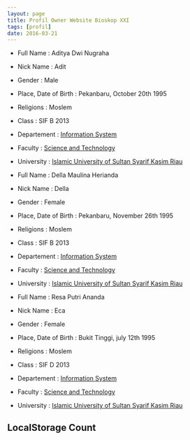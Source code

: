 ```yaml
---
layout: page
title: Profil Owner Website Bioskop XXI
tags: [profil]
date: 2016-03-21
---
```


* Full Name             : Aditya Dwi Nugraha
* Nick Name             : Adit
* Gender                : Male
* Place, Date of Birth  : Pekanbaru, October 20th 1995
* Religions             : Moslem
* Class                 : SIF B 2013
* Departement           : [Information System](http://sif.uin-suska.ac.id/)<br>
* Faculty               : [Science and Technology](http://fst.uin-suska.ac.id/)<br>
* University            : [Islamic University of Sultan Syarif Kasim Riau](http://uin-suska.ac.id/)<br>


* Full Name             : Della Maulina Herianda
* Nick Name             : Della
* Gender                : Female
* Place, Date of Birth  : Pekanbaru, November 26th 1995
* Religions             : Moslem
* Class                 : SIF B 2013
* Departement           : [Information System](http://sif.uin-suska.ac.id/)<br>
* Faculty               : [Science and Technology](http://fst.uin-suska.ac.id/)<br>
* University            : [Islamic University of Sultan Syarif Kasim Riau](http://uin-suska.ac.id/)<br>


* Full Name             : Resa Putri Ananda
* Nick Name             : Eca
* Gender                : Female
* Place, Date of Birth  : Bukit Tinggi, july 12th 1995
* Religions             : Moslem
* Class                 : SIF D 2013
* Departement           : [Information System](http://sif.uin-suska.ac.id/)<br>
* Faculty               : [Science and Technology](http://fst.uin-suska.ac.id/)<br>
* University            : [Islamic University of Sultan Syarif Kasim Riau](http://uin-suska.ac.id/)<br>


## LocalStorage Count

<script type="text/javascript">
if (localStorage.pagecount)
 {
localStorage.pagecount=Number(localStorage.pagecount) +1;
 }
else
{
localStorage.pagecount=1;
}
document.write("Halaman ini baru Anda kunjungi sebanyak "+ localStorage.pagecount + " kali.");
</script>
